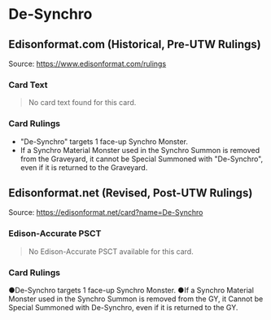 # De-Synchro

## Edisonformat.com (Historical, Pre-UTW Rulings)

Source: https://www.edisonformat.com/rulings

### Card Text

> No card text found for this card.

### Card Rulings

*   "De-Synchro" targets 1 face-up Synchro Monster.
*   If a Synchro Material Monster used in the Synchro Summon is removed from the Graveyard, it cannot be Special Summoned with "De-Synchro", even if it is returned to the Graveyard.

## Edisonformat.net (Revised, Post-UTW Rulings)

Source: https://edisonformat.net/card?name=De-Synchro

### Edison-Accurate PSCT

> No Edison-Accurate PSCT available for this card.

### Card Rulings

●De-Synchro targets 1 face-up Synchro Monster.
●If a Synchro Material Monster used in the Synchro Summon is removed from the GY, it Cannot be Special Summoned with De-Synchro, even if it is returned to the GY.
            